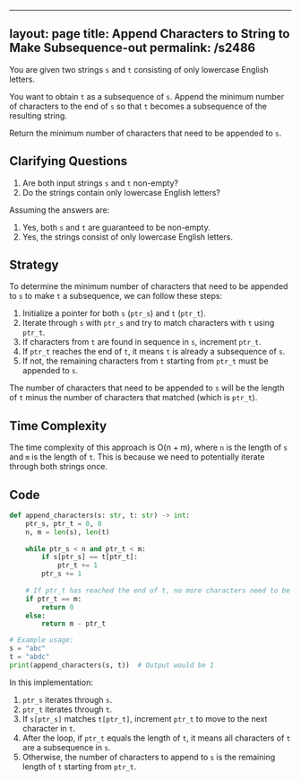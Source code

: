 
---
layout: page
title:  Append Characters to String to Make Subsequence-out
permalink: /s2486
---
You are given two strings `s` and `t` consisting of only lowercase English letters.

You want to obtain `t` as a subsequence of `s`. Append the minimum number of characters to the end of `s` so that `t` becomes a subsequence of the resulting string.

Return the minimum number of characters that need to be appended to `s`.

## Clarifying Questions
1. Are both input strings `s` and `t` non-empty?
2. Do the strings contain only lowercase English letters?

Assuming the answers are:
1. Yes, both `s` and `t` are guaranteed to be non-empty.
2. Yes, the strings consist of only lowercase English letters.

## Strategy
To determine the minimum number of characters that need to be appended to `s` to make `t` a subsequence, we can follow these steps:
1. Initialize a pointer for both `s` (`ptr_s`) and `t` (`ptr_t`).
2. Iterate through `s` with `ptr_s` and try to match characters with `t` using `ptr_t`.
3. If characters from `t` are found in sequence in `s`, increment `ptr_t`.
4. If `ptr_t` reaches the end of `t`, it means `t` is already a subsequence of `s`.
5. If not, the remaining characters from `t` starting from `ptr_t` must be appended to `s`.

The number of characters that need to be appended to `s` will be the length of `t` minus the number of characters that matched (which is `ptr_t`).

## Time Complexity
The time complexity of this approach is O(n + m), where `n` is the length of `s` and `m` is the length of `t`. This is because we need to potentially iterate through both strings once.

## Code

```python
def append_characters(s: str, t: str) -> int:
    ptr_s, ptr_t = 0, 0
    n, m = len(s), len(t)
    
    while ptr_s < n and ptr_t < m:
        if s[ptr_s] == t[ptr_t]:
            ptr_t += 1
        ptr_s += 1
    
    # If ptr_t has reached the end of t, no more characters need to be appended
    if ptr_t == m:
        return 0
    else:
        return m - ptr_t

# Example usage:
s = "abc"
t = "abdc"
print(append_characters(s, t))  # Output would be 1
```

In this implementation:
1. `ptr_s` iterates through `s`.
2. `ptr_t` iterates through `t`.
3. If `s[ptr_s]` matches `t[ptr_t]`, increment `ptr_t` to move to the next character in `t`.
4. After the loop, if `ptr_t` equals the length of `t`, it means all characters of `t` are a subsequence in `s`.
5. Otherwise, the number of characters to append to `s` is the remaining length of `t` starting from `ptr_t`.